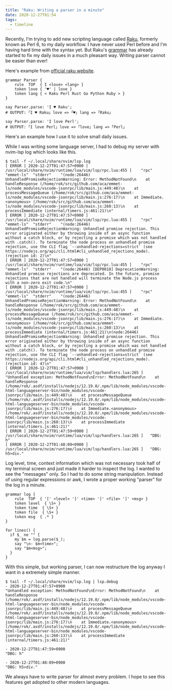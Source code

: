 ```yaml
---
title: "Raku: Writing a parser in a minute"
date: 2020-12-27T01:54
tags:
  - timeline
---
```


Recently, I'm trying to add new scripting language called
[Raku](https://www.raku.org/), formerly known as Perl 6, to my daily workflow.
I have never used Perl before and I'm
having hard time with the syntax yet. But Raku's
[grammar](https://docs.raku.org/language/grammar_tutorial) has already started to fix my daily issues in a much pleasant way.
Writing parser cannot be easier than ever!

Here's example from [official raku website](https://www.raku.org/).
```
grammar Parser {
    rule  TOP  { I <love> <lang> }
    token love { '♥' | love }
    token lang { < Raku Perl Rust Go Python Ruby > }
}

say Parser.parse: 'I ♥ Raku';
# OUTPUT: ｢I ♥ Raku｣ love => ｢♥｣ lang => ｢Raku｣

say Parser.parse: 'I love Perl';
# OUTPUT: ｢I love Perl｣ love => ｢love｣ lang => ｢Perl｣
```


Here's an example how I use it to solve small daily issues.

While I was writing some language server, I had to debug my server with nvim-lsp log which looks like this.
```
$ tail -f ~/.local/share/nvim/lsp.log
[ ERROR ] 2020-12-27T01:47:57+0900 ] /usr/local/share/nvim/runtime/lua/vim/lsp/rpc.lua:455 ]	"rpc"	"emmet-ls"	"stderr"	"(node:26446) UnhandledPromiseRejectionWarning: Error: MethodNotFound\n    at handleResponse (/home/rok/src/github.com/aca/emmet-ls/node_modules/vscode-jsonrpc/lib/main.js:449:48)\n    at processMessageQueue (/home/rok/src/github.com/aca/emmet-ls/node_modules/vscode-jsonrpc/lib/main.js:276:17)\n    at Immediate.<anonymous> (/home/rok/src/github.com/aca/emmet-ls/node_modules/vscode-jsonrpc/lib/main.js:260:13)\n    at processImmediate (internal/timers.js:461:21)\n"
[ ERROR ] 2020-12-27T01:47:57+0900 ] /usr/local/share/nvim/runtime/lua/vim/lsp/rpc.lua:455 ]	"rpc"	"emmet-ls"	"stderr"	"(node:26446) UnhandledPromiseRejectionWarning: Unhandled promise rejection. This error originated either by throwing inside of an async function without a catch block, or by rejecting a promise which was not handled with .catch(). To terminate the node process on unhandled promise rejection, use the CLI flag `--unhandled-rejections=strict` (see https://nodejs.org/api/cli.html#cli_unhandled_rejections_mode). (rejection id: 2)\n"
[ ERROR ] 2020-12-27T01:47:57+0900 ] /usr/local/share/nvim/runtime/lua/vim/lsp/rpc.lua:455 ]	"rpc"	"emmet-ls"	"stderr"	"(node:26446) [DEP0018] DeprecationWarning: Unhandled promise rejections are deprecated. In the future, promise rejections that are not handled will terminate the Node.js process with a non-zero exit code.\n"
[ ERROR ] 2020-12-27T01:47:57+0900 ] /usr/local/share/nvim/runtime/lua/vim/lsp/rpc.lua:455 ]	"rpc"	"emmet-ls"	"stderr"	"(node:26446) UnhandledPromiseRejectionWarning: Error: MethodNotFound\n    at handleResponse (/home/rok/src/github.com/aca/emmet-ls/node_modules/vscode-jsonrpc/lib/main.js:449:48)\n    at processMessageQueue (/home/rok/src/github.com/aca/emmet-ls/node_modules/vscode-jsonrpc/lib/main.js:276:17)\n    at Immediate.<anonymous> (/home/rok/src/github.com/aca/emmet-ls/node_modules/vscode-jsonrpc/lib/main.js:260:13)\n    at processImmediate (internal/timers.js:461:21)\n(node:26446) UnhandledPromiseRejectionWarning: Unhandled promise rejection. This error originated either by throwing inside of an async function without a catch block, or by rejecting a promise which was not handled with .catch(). To terminate the node process on unhandled promise rejection, use the CLI flag `--unhandled-rejections=strict` (see https://nodejs.org/api/cli.html#cli_unhandled_rejections_mode). (rejection id: 4)\n"
[ ERROR ] 2020-12-27T01:47:57+0900 ] /usr/local/share/nvim/runtime/lua/vim/lsp/handlers.lua:265 ]	"Unhandled exception: MethodNotFound\nError: MethodNotFound\n    at handleResponse (/home/rok/.asdf/installs/nodejs/12.19.0/.npm/lib/node_modules/vscode-html-languageserver-bin/node_modules/vscode-jsonrpc/lib/main.js:449:48)\n    at processMessageQueue (/home/rok/.asdf/installs/nodejs/12.19.0/.npm/lib/node_modules/vscode-html-languageserver-bin/node_modules/vscode-jsonrpc/lib/main.js:276:17)\n    at Immediate.<anonymous> (/home/rok/.asdf/installs/nodejs/12.19.0/.npm/lib/node_modules/vscode-html-languageserver-bin/node_modules/vscode-jsonrpc/lib/main.js:260:13)\n    at processImmediate (internal/timers.js:461:21)"
[ ERROR ] 2020-12-27T01:47:59+0900 ] /usr/local/share/nvim/runtime/lua/vim/lsp/handlers.lua:265 ]	"DBG: h"
[ ERROR ] 2020-12-27T01:48:09+0900 ] /usr/local/share/nvim/runtime/lua/vim/lsp/handlers.lua:265 ]	"DBG: h5>div."
```
Log level, time, context information which was not necessary took half of my terminal screen and just made it harder to inspect the log.
I wanted to see the "messages" only. So I had to do some string manipulation. Instead of using regular expressions or awk, I wrote a proper working "parser" for the log in a minute.
```
grammar log {
    rule  TOP  { '[' <level> ']' <time> ']' <file> ']' <msg> }
    token level  { \S+ }
    token time  { \S+ }
    token file  { \S+ }
    token msg  { .* }
}

for lines() {
  if $_ ne "" {
    my $m = log.parse($_);
    say "\n- $m<time>";
    say "$m<msg>";
  }
}

```

With this simple, but working parser, I can now restructure the log anyway I want in a extremely simple manner.

```
$ tail -f ~/.local/share/nvim/lsp.log | lsp.debug
- 2020-12-27T01:47:57+0900
"Unhandled exception: MethodNotFound\nError: MethodNotFound\n    at handleResponse (/home/rok/.asdf/installs/nodejs/12.19.0/.npm/lib/node_modules/vscode-html-languageserver-bin/node_modules/vscode-jsonrpc/lib/main.js:449:48)\n    at processMessageQueue (/home/rok/.asdf/installs/nodejs/12.19.0/.npm/lib/node_modules/vscode-html-languageserver-bin/node_modules/vscode-jsonrpc/lib/main.js:276:17)\n    at Immediate.<anonymous> (/home/rok/.asdf/installs/nodejs/12.19.0/.npm/lib/node_modules/vscode-html-languageserver-bin/node_modules/vscode-jsonrpc/lib/main.js:260:13)\n    at processImmediate (internal/timers.js:461:21)"

- 2020-12-27T01:47:59+0900
"DBG: h"

- 2020-12-27T01:48:09+0900
"DBG: h5>div."
```

We always have to write parser for almost every problem. I hope to see this features get adopted to other modern languages.
